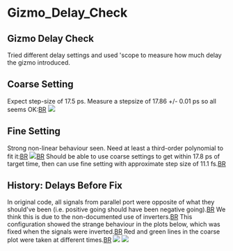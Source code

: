 # Gizmo_Delay_Check
## Gizmo Delay Check
Tried different delay settings and used 'scope to measure how much delay the gizmo introduced.

## Coarse Setting
Expect step-size of 17.5 ps.  Measure a stepsize of 17.86 +/- 0.01 ps so all seems OK:[BR](BR.md)
<img src="measureDelay_AfterFix.png">

## Fine Setting
Strong non-linear behaviour seen. Need at least a third-order polynomial to fit it:[BR](BR.md)
<img src="measureFineDelay_AfterFix.png">[BR](BR.md)
Should be able to use coarse settings to get within 17.8 ps of target time, then can use fine setting with approximate step size of 11.1 fs.[BR](BR.md)

## History: Delays Before Fix
In original code, all signals from parallel port were opposite of what they should've been (i.e. positive going should have been negative going).[BR](BR.md)
We think this is due to the non-documented use of inverters.[BR](BR.md)
This configuration showed the strange behaviour in the plots below, which was fixed when the signals were inverted.[BR](BR.md)
Red and green lines in the coarse plot were taken at different times.[BR](BR.md)
<img src="measureDelay.png">
<img src="measureFineDelay.png">

